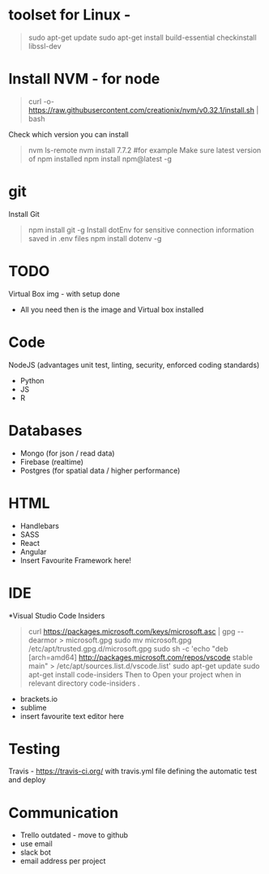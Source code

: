 # toolset for Linux -
>sudo apt-get update
>sudo apt-get install build-essential checkinstall libssl-dev

# Install NVM - for node

>curl -o- https://raw.githubusercontent.com/creationix/nvm/v0.32.1/install.sh | bash

Check which version you can install 
> nvm ls-remote
> nvm install 7.7.2 #for example
Make sure latest version of npm installed
> npm install npm@latest -g

# git 

Install Git
> npm install git -g
Install dotEnv for sensitive connection information saved in .env files
> npm install dotenv -g


# TODO
Virtual Box img - with setup done
* All you need then is the image and Virtual box installed
 

# Code
NodeJS (advantages unit test, linting, security, enforced coding standards)
* Python
* JS
* R 


# Databases
* Mongo (for json / read data)
* Firebase (realtime)
* Postgres (for spatial data / higher performance)

# HTML
* Handlebars 
* SASS
* React
* Angular 
* Insert Favourite Framework here!



# IDE 
*Visual Studio Code Insiders
>curl https://packages.microsoft.com/keys/microsoft.asc | gpg --dearmor > microsoft.gpg
>sudo mv microsoft.gpg /etc/apt/trusted.gpg.d/microsoft.gpg
>sudo sh -c 'echo "deb [arch=amd64] http://packages.microsoft.com/repos/vscode stable main" > /etc/apt/sources.list.d/vscode.list'
>sudo apt-get update
>sudo apt-get install code-insiders
Then to Open your project when in relevant directory
> code-insiders . 

* brackets.io
* sublime
* insert favourite text editor here

# Testing
Travis - https://travis-ci.org/ with travis.yml file defining the automatic test and deploy




# Communication
* Trello outdated - move to github
* use email
* slack bot 
* email address per project
